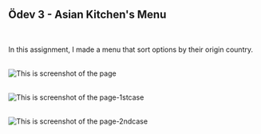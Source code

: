 ## Ödev 3 - Asian Kitchen's Menu

<br>

In this assignment, I made a menu that sort options by their origin country.  
 <br>

![This is screenshot of the page](img/ss.png)  
 <br>

![This is screenshot of the page-1stcase](img/ss2.png)  
 <br>

![This is screenshot of the page-2ndcase](img/ss3.png)
